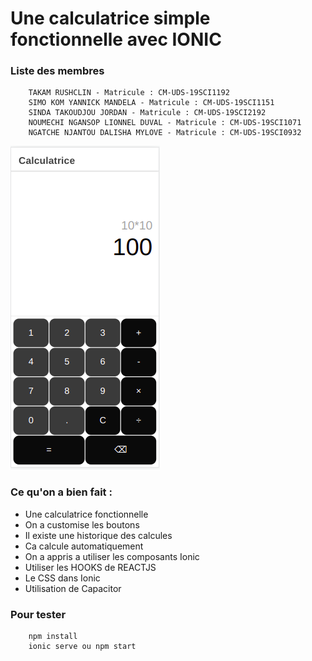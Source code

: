 # Une calculatrice simple fonctionnelle avec IONIC

### Liste des membres

```
    TAKAM RUSHCLIN - Matricule : CM-UDS-19SCI1192
    SIMO KOM YANNICK MANDELA - Matricule : CM-UDS-19SCI1151
    SINDA TAKOUDJOU JORDAN - Matricule : CM-UDS-19SCI2192
    NOUMECHI NGANSOP LIONNEL DUVAL - Matricule : CM-UDS-19SCI1071
    NGATCHE NJANTOU DALISHA MYLOVE - Matricule : CM-UDS-19SCI0932
```

![SIMPLE ET RAPIDE](https://github.com/Rushclin/projet-mobile/blob/main/assets/img/capture.png)

### Ce qu'on a bien fait :

- Une calculatrice fonctionnelle
- On a customise les boutons
- Il existe une historique des calcules
- Ca calcule automatiquement
- On a appris a utiliser les composants Ionic
- Utiliser les HOOKS de REACTJS
- Le CSS dans Ionic
- Utilisation de Capacitor

### Pour tester

```Avec node js
    npm install
    ionic serve ou npm start
```
